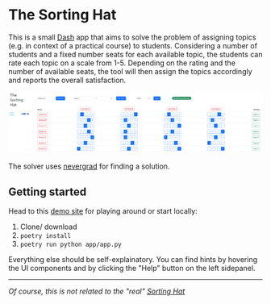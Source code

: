 # The Sorting Hat

This is a small [Dash](https://dash.plotly.com/) app that aims to solve the problem of assigning topics (e.g. in context of a practical course) to students.
Considering a number of students and a fixed number seats for each available topic, the students can rate each topic on a scale from 1-5.
Depending on the rating and the number of available seats, the tool will then assign the topics accordingly and reports the overall satisfaction.

![Example](docs/TheSortingHatExample.png)

The solver uses [nevergrad](https://github.com/facebookresearch/nevergrad) for finding a solution.

## Getting started

Head to this [demo site](https://ef1622d3-5380-4dfa-a196-0931e40ee13a.ka.bw-cloud-instance.org/) for playing around or start locally:

1. Clone/ download
2. `poetry install`
3. `poetry run python app/app.py`

Everything else should be self-explainatory.
You can find hints by hovering the UI components and by clicking the "Help" button on the left sidepanel.

---

*Of course, this is not related to the "real" [Sorting Hat](https://harrypotter.fandom.com/wiki/Sorting_Hat)*